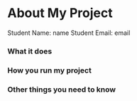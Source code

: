 # About My Project

Student Name:  name
Student Email:  email

### What it does


### How you run my project


### Other things you need to know